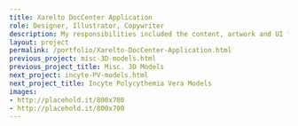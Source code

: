 ```yaml
---
title: Xarelto DocCenter Application
role: Designer, Illustrator, Copywriter
description: My responsibilities included the content, artwork and UI for the patient education components of the Xarelto DocCenter Application.
layout: project
permalink: /portfolio/Xarelto-DocCenter-Application.html
previous_project: misc-3D-models.html
previous_project_title: Misc. 3D Models
next_project: incyte-PV-models.html
next_project_title: Incyte Polycythemia Vera Models
images:
- http://placehold.it/800x700
- http://placehold.it/800x700
---
```

